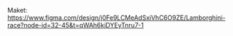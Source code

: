 Maket: https://www.figma.com/design/j0Fe9LCMeAdSxiVhC6O9ZE/Lamborghini-race?node-id=32-45&t=qWAh6kjDYEyTnru7-1
